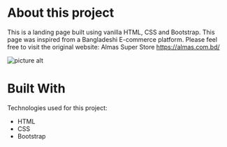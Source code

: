 # About this project
This is a landing page built using vanilla HTML, CSS and Bootstrap. This page was inspired from a Bangladeshi E-commerce platform. 
Please feel free to visit the original website: Almas Super Store <https://almas.com.bd/>

![picture alt](https://media.discordapp.net/attachments/910610127659368459/917787843508731954/unknown.png?width=1381&height=676)

# Built With
Technologies used for this project:
* HTML
* CSS
* Bootstrap
